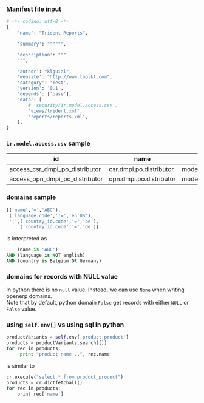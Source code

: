 ### Manifest file input
```python
# -*- coding: utf-8 -*-
{
    'name': "Trident Reports",

    'summary': """""",

    'description': """
    """,

    'author': "klguial",
    'website': "http://www.toolkt.com",
    'category': 'Test',
    'version': '0.1',
    'depends': ['base'],
    'data': [
        # 'security/ir.model.access.csv',
        'views/trident.xml',
        'reports/reports.xml',
    ],
}
```

### `ir.model.access.csv` sample
id | name | model_id:id | group_id:id | perm_read | perm_write | perm_create | perm_unlink
--- | --- | --- | --- | --- | --- | --- | ---
access_csr_dmpi_po_distributor | csr.dmpi.po.distributor | model_dmpi_po_distributor | group_dmpi_po_csr | 1 | 1 | 0 | 0
access_opn_dmpi_po_distributor | opn.dmpi.po.distributor | model_dmpi_po_distributor | group_dmpi_po_opn | 1 | 0 | 0 | 0

### domains sample
```python
[('name','=','ABC'),
 ('language.code','!=','en_US'),
 '|',('country_id.code','=','be'),
     ('country_id.code','=','de')]
```
is interpreted as
```sql
    (name is 'ABC')
AND (language is NOT english)
AND (country is Belgium OR Germany)
```

### domains for records with NULL value
In python there is no `null` value. Instead, we can use `None` when writing openerp domains.  
Note that by default, python domain `False` get records with either `NULL` or `False` value.

### using `self.env[]` vs using sql in python
```python
productVariants = self.env['product.product']
products = productVariants.search([])
for rec in products:
     print "product name ..", rec.name
```
is similar to 
```python
cr.execute("select * from product_product")
products = cr.dictfetchall()
for rec in products:
    print rec['name']
```

